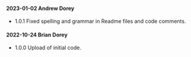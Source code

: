 #### 2023-01-02 Andrew Dorey
* 1.0.1 Fixed spelling and grammar in Readme files and code comments.

#### 2022-10-24 Brian Dorey
* 1.0.0 Upload of initial code.

